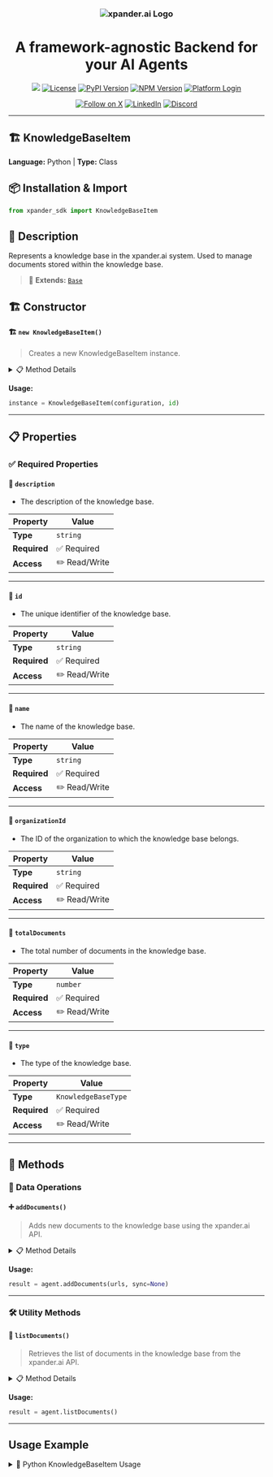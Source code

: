 <h3 align="center">
  <a name="readme-top"></a>
  <picture>
    <source media="(prefers-color-scheme: dark)" srcset="https://assets.xpanderai.io/logo/xpander.ai_dark.png">
    <img
      src="https://assets.xpanderai.io/logo/xpander.ai_light.png"
      style="max-width: 100%; height: auto; width: auto; max-height: 170px;"
      alt="xpander.ai Logo"
    >
  </picture>
</h3>

<div align="center">
  <h1>A framework-agnostic Backend for your AI Agents</h1>

  <a href="https://pepy.tech/projects/xpander-sdk"><img src="https://static.pepy.tech/badge/xpander-sdk/month"></a> 
  <a href="https://github.com/xpander-ai/xpander.ai/blob/main/LICENSE"><img src="https://img.shields.io/github/license/xpander-ai/xpander.ai" alt="License"></a> <a href="https://pypi.org/project/xpander-sdk"><img src="https://img.shields.io/pypi/v/xpander-sdk" alt="PyPI Version"></a> <a href="https://npmjs.com/package/xpander-sdk"><img src="https://img.shields.io/npm/v/xpander-sdk" alt="NPM Version"></a> <a href="https://app.xpander.ai"><img src="https://img.shields.io/badge/platform-login-30a46c" alt="Platform Login"></a>
</div>

<div align="center">
  <p align="center">
<a href="https://x.com/xpander_ai"><img src="https://img.shields.io/badge/Follow%20on%20X-000000?style=for-the-badge&logo=x&logoColor=white" alt="Follow on X" /></a> <a href="https://www.linkedin.com/company/xpander-ai"><img src="https://img.shields.io/badge/Follow%20on%20LinkedIn-0077B5?style=for-the-badge&logo=linkedin&logoColor=white" alt="LinkedIn" /></a> <a href="https://discord.gg/CUcp4WWh5g"><img src="https://img.shields.io/badge/Join%20our%20Discord-5865F2?style=for-the-badge&logo=discord&logoColor=white" alt="Discord" /></a>
  </p>
</div>

---

## 🏗️ KnowledgeBaseItem

**Language:** Python | **Type:** Class

## 📦 Installation & Import

```python
from xpander_sdk import KnowledgeBaseItem
```

## 📖 Description

Represents a knowledge base in the xpander.ai system. Used to manage documents stored within the knowledge base.

> 🔗 **Extends:** [`Base`](Base.md)

## 🏗️ Constructor

#### 🏗️ `new KnowledgeBaseItem()`

> Creates a new KnowledgeBaseItem instance.

<details>
<summary>📋 Method Details</summary>

**Parameters:**

| Parameter | Type | Required | Description |
|-----------|------|----------|-------------|
| `configuration` | `Configuration` | ✅ | - The configuration instance used for interacting with the xpander.ai API. |
| `id` | `string` | ✅ | - The unique identifier of the knowledge base. |
| `name` | `string` | ✅ | - The name of the knowledge base. |
| `description` | `string` | ✅ | - The description of the knowledge base. |
| `type` | `KnowledgeBaseType` | ✅ | - The type of the knowledge base. |
| `organizationId` | `string` | ✅ | - The ID of the organization to which the knowledge base belongs. |
| `totalDocuments` | `number` | ✅ | - The total number of documents in the knowledge base. |

</details>

**Usage:**

```python
instance = KnowledgeBaseItem(configuration, id)
```

---

## 📋 Properties

### ✅ Required Properties

#### 📝 `description`

- The description of the knowledge base.

| Property | Value |
|----------|-------|
| **Type** | `string` |
| **Required** | ✅ Required |
| **Access** | ✏️ Read/Write |

---

#### 📝 `id`

- The unique identifier of the knowledge base.

| Property | Value |
|----------|-------|
| **Type** | `string` |
| **Required** | ✅ Required |
| **Access** | ✏️ Read/Write |

---

#### 📝 `name`

- The name of the knowledge base.

| Property | Value |
|----------|-------|
| **Type** | `string` |
| **Required** | ✅ Required |
| **Access** | ✏️ Read/Write |

---

#### 📝 `organizationId`

- The ID of the organization to which the knowledge base belongs.

| Property | Value |
|----------|-------|
| **Type** | `string` |
| **Required** | ✅ Required |
| **Access** | ✏️ Read/Write |

---

#### 📝 `totalDocuments`

- The total number of documents in the knowledge base.

| Property | Value |
|----------|-------|
| **Type** | `number` |
| **Required** | ✅ Required |
| **Access** | ✏️ Read/Write |

---

#### 📝 `type`

- The type of the knowledge base.

| Property | Value |
|----------|-------|
| **Type** | `KnowledgeBaseType` |
| **Required** | ✅ Required |
| **Access** | ✏️ Read/Write |

---

## 🔧 Methods

### 💾 Data Operations

#### ➕ `addDocuments()`

> Adds new documents to the knowledge base using the xpander.ai API.

<details>
<summary>📋 Method Details</summary>

**Parameters:**

| Parameter | Type | Required | Description |
|-----------|------|----------|-------------|
| `urls` | `List[string]` | ✅ | - An array of document URLs to be added to the knowledge base. |
| `sync` | `boolean` | ❌ | - Optional. |

**Returns:** `List[KnowledgeBaseDocument]`

</details>

**Usage:**

```python
result = agent.addDocuments(urls, sync=None)
```

---

### 🛠️ Utility Methods

#### 🔧 `listDocuments()`

> Retrieves the list of documents in the knowledge base from the xpander.ai API.

<details>
<summary>📋 Method Details</summary>

**Returns:** `List[KnowledgeBaseDocument]`

</details>

**Usage:**

```python
result = agent.listDocuments()
```

---

## Usage Example

<details>
<summary>🐍 Python KnowledgeBaseItem Usage</summary>

```python
from xpander_sdk import KnowledgeBaseItem

# Create KnowledgeBaseItem instance
knowledgebaseitem = KnowledgeBaseItem()


# Access key property: description
value = knowledgebaseitem.description
print(f"description: {value}")



# Call key method: addDocuments
result = knowledgebaseitem.addDocuments()
print(f"Result: {result}")


print("KnowledgeBaseItem ready!")
```

</details>


